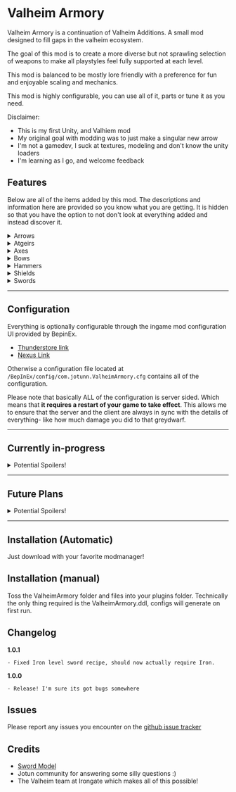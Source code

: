 # Valheim Armory
Valheim Armory is a continuation of Valheim Additions. A small mod designed to fill gaps in the valheim ecosystem.

The goal of this mod is to create a more diverse but not sprawling selection of weapons to make all playstyles feel fully supported at each level.


This mod is balanced to be mostly lore friendly with a preference for fun and enjoyable scaling and mechanics.

This mod is highly configurable, you can use all of it, parts or tune it as you need.


Disclaimer:
- This is my first Unity, and Valhiem mod
- My original goal with modding was to just make a singular new arrow
- I'm not a gamedev, I suck at textures, modeling and don't know the unity loaders
- I'm learning as I go, and welcome feedback


## Features

Below are all of the items added by this mod. The descriptions and information here are provided so you know what you are getting. It is hidden so that you have the option to not don't look at everything added and instead discover it.

<details>
  <summary>Arrows</summary>

  | Name | Crafted At | Stage | Icon |
  | ----------- | ----------- | ----------- | ----------- |
  | Bone arrow | Workbench | Meadows | ![bone arrow icon](https://imgur.com/KUYj0Zp.png) |
  | Chitin arrow | Workbench | Ocean | ![chitin arrow icon](https://imgur.com/LKNQnEt.png) |
  | Ancient Wood arrow | Workbench | Swamp | ![ancient wood arrow icon](https://imgur.com/d28tCPw.png) |
  | Surtling Fire arrow | Forge | Mountain | ![surtling fire arrow icon](https://i.imgur.com/lLFiUc8.png) |
  | Blackmetal arrow | Forge | Plains | ![blackmetal arrow icon](https://imgur.com/yiJKz6s.png) | 
  | Wood Crossbow Bolt | Artisan | Post-Mountain | ![wood crossbow bolt](https://imgur.com/UTbO8aG.png) |

  Arrows Added here fill out a number of additional roles, and importantly add new resource sinks.
  * Bone arrows add a cheap arrow alternative to wood, burn your extra bones today!
  * Chitin arrows add a cheap variation to wood arrows, use all those useless barnacles!
  * Ancient wood arrows add a yet stronger sink for ancient wood
  * Surtling Fire arrows add a stronger variation of the fire arrow at a time when you can make some of the best use of it
  * Blackmetal arrows help complete the metal arrow variants
  * Wood bolts provide a cheap, and earlier game alternative to more expensive crossbow bolts- at a lower damage
</details>

<details>
  <summary>Atgeirs</summary>

  ### Progression of Atgiers with the mod installed
  ![gallery of atgeirs](https://i.imgur.com/favxFmh.png)
  
  ### Added Atgeirs

  | Name | Crafted At | Stage | Icon |
  | ----------- | ----------- | ----------- | ----------- |
  | Antler Atgeir | Workbench | Post-Meadows | ![antler atgeir icon](https://i.imgur.com/qjSQc9z.png) |
  | Royal Abyssal Atgeir | Forge | Mountain | ![royal abyssal atgeir icon](https://i.imgur.com/FCO85Nq.png) |

  Atgeirs are incredibly powerful, but can be stamina heavy to get into using. 
  * The Antleir Atgier provides a stepping stone for those starting with this weapon type. Its also quite powerful, due to being one of the only easy AOE weapons earlygame.
  * The Royal Abyssal Atgeir provides a missing stepping stone from Iron -> Blackmetal atgeirs, while also being powerful and specialized by itself


</details>

<details>
  <summary>Axes</summary>
  
  ### Progression of Great Axes with the mod installed
  ![gallery of greataxes](https://i.imgur.com/vTyKT5C.png)
  
  ### Added Greataxes

  | Name | Crafted At | Stage | Icon |
  | ----------- | ----------- | ----------- | ----------- |
  | Bronze Lumber Axe | Forge | Blackforest | ![bronze greataxe icon](https://i.imgur.com/1an32hc.png) |
  | Blackmetal Greataxe | Forge | Mistlands | ![blackmetal greataxe icon](https://i.imgur.com/2H94zhh.png) |

  Battleaxes are a fun but very challenging playstyle in valheim. They are slow so you generally need to kill your opponets before they can kill you, which happens fast. But since the first battleaxe you can get is in the swamp your actual axe damage is going to greatly depend on how much wood cutting you have already done.
  * Bronze greataxe gives you the option to use a 2H axe as your combat weapon of choice earlier, plus its great against wood, and greydwarfs :)
  * The Blackmetal greataxe (Herkir's Wrath) gives you a current endgame 2H axe that can actually output enough damage to be viable in the Mistlands
</details>

<details>
  <summary>Bows</summary>
  
  ### Progression of Great Axes with the mod installed
  ![gallery of crossbows](https://i.imgur.com/XP7ZtCs.png)
  
  ### Added Crossbows

  | Name | Crafted At | Stage | Icon |
  | ----------- | ----------- | ----------- | ----------- |
  | Bronze Crossbow | Forge | Post-Mountain | ![bronze crossbow icon](https://i.imgur.com/iuk67H0.png) |

  Crossbows are really fun! Who doesn't like to point and click at an enemy and watch them just explode? The problem with crossbows is that they use their own skill type, and the first one you can get is at the current end of game. Which means its just not a viable damage dealer without a lot of grinding and its most likely you will just skip using it.
  * The Bronze crossbow adds an earlier version of the crossbow and it comes with some wood bolts for cheaper ammunition. It breaks a lot easier, but it also is fantastic against mountain/plains level enemies as a sneak attack weapon.

</details>

<details>
  <summary>Hammers</summary>
  
  ### Progression of Hammers (Sledges) with the mod installed
  ![gallery of hammers](https://i.imgur.com/w1frrOo.png)
  
  ### Added Sledges

  | Name | Crafted At | Stage | Icon |
  | ----------- | ----------- | ----------- | ----------- |
  | Blackmetal Sledge | Forge | Plains | ![blackmetal sledge icon](https://i.imgur.com/GiQJaWe.png) |

  Sledges are another fun, but niche weapon type which suffers greatly from not having a line of upgrades.
  * Blackmetal Sledge (Sky Shatter) is a plains level sledge that gives you a big upgrade over the iron sledge, and a stepping stone on the way to the mistlands sledge
</details>

<details>
  <summary>Shields</summary>
  
  ### Progression of Bucklers with the mod installed
  ![gallery of bucklers](https://i.imgur.com/whuCMvz.png)
  
  ### Added Shields

  | Name | Crafted At | Stage | Icon |
  | ----------- | ----------- | ----------- | ----------- |
  | Serpent Scale Buckler | Forge | Swamp | ![serpent scale buckler icon](https://i.imgur.com/jtB6efS.png) |

  Bucklers are a fun line of the lightest form of shields which also give the biggest parry bonus, and the least movement speed penalties. But like other weapon likes suffer from sparsity in their lineup.
  * The Serpent Scale Buckler gives you a middle tier buckler that while harder to get the resouces scales well to help you reach the later game buckler
</details>

<details>
  <summary>Swords</summary>
  
  ### Progression of Greatswords with the mod installed
  ![gallery of greatswords](https://i.imgur.com/e6Lmz1h.png)
  
  ### Added Greatswords

  | Name | Crafted At | Stage | Icon |
  | ----------- | ----------- | ----------- | ----------- |
  | Bronze Greatsword | Forge | Blackforest | ![bronze greatsword icon](https://i.imgur.com/cjSbYI5.png) |
  | Iron Greatsword | Forge | Swamp | ![iron greatsword icon](https://i.imgur.com/UmjdC0K.png) |
  | Silver Greatsword | Forge | Mountain | ![silver greatsword icon](https://i.imgur.com/qBOtNRn.png) |

  Greatswords are a relatively underwhelming weapon as they offer less utility than other weapon types and use one of the weaker damage types. So they need to make up for it in raw damage, however in vanilla the only greatsword you get is mistlands/blackmetal level! These greatswords create a tier progression that is missing and give you a the meaningful option of a high damage 2 hander earlier in the game.
  * Bronze greatsword early game 2H sword
  * Iron greatsword progression of the 2H sword
  * Silver Greatsword a comparable "silver axe" complete with its own spirit damage

  ---

  ### Progression of Swords with the mod installed
  ![gallery of swords](https://i.imgur.com/XsLZiJX.png)
  
  ### Added Swords

  | Name | Crafted At | Stage | Icon |
  | ----------- | ----------- | ----------- | ----------- |
  | Chitin Sword | Forge | Blackforest | ![chitin sword icon](https://i.imgur.com/HtNvGaA.png) |

  The progression tree of swords is well fleshed out, but it is missing variants that would make it useful earlier in the game. The abyssal sword is one such variant that gives this skill wider usage.
  * Chitin Sword (Abyssal Sword) is an early game sword sitting between bronze and iron but with the unique difference of inflicting some blunt damage, making it less useless against all of the enemies in the swamp
</details>

---

## Configuration

Everything is optionally configurable through the ingame mod configuration UI provided by BepinEx.
  * [Thunderstore link](https://valheim.thunderstore.io/package/TJzilla/BepInEx_ConfigurationManager/)
  * [Nexus Link](https://www.nexusmods.com/valheim/mods/740)

Otherwise a configuration file located at `/BepInEx/config/com.jotunn.ValheimArmory.cfg` contains all of the configuration.

Please note that basically ALL of the configuration is server sided. Which means that **it requires a restart of your game to take effect**. This allows me to ensure that the server and the client are always in sync with the details of everything- like how much damage you did to that greydwarf.

---

## Currently in-progress
<details>
  <summary>Potential Spoilers!</summary>
  
  Sorry nothing right now. I'm taking a short break from modding after the initial release of this mod.
  If there is something you'd like me to work on vote for it [here](https://poll-maker.com/poll4743457x8A99432B-147)!
</details>

---

## Future Plans
<details>
  <summary>Potential Spoilers!</summary>
  
  * Configuration for enable/disable recipes and recipe costs
  * prettier in-game config editing
  * Chitin Shield
  * Named Mace (blackmetal mace)
  * More boss theme weapons
  * Silver sledge
  * Line of 2H daggers (Black Forest level, Swamp Level, Mountains level)
  If there is something you'd like me to work on vote for it [here](https://poll-maker.com/poll4743457x8A99432B-147)!
</details>

---

## Installation (Automatic)
Just download with your favorite modmanager!

## Installation (manual)
Toss the ValheimArmory folder and files into your plugins folder. Technically the only thing required is the ValheimArmory.ddl, configs will generate on first run.

## Changelog
**1.0.1**
```
- Fixed Iron level sword recipe, should now actually require Iron.
```

**1.0.0**
```
- Release! I'm sure its got bugs somewhere
```

## Issues
Please report any issues you encounter on the [github issue tracker](https://github.com/MidnightsFX/Valheim_Additions/issues)

## Credits
* [Sword Model](https://assetstore.unity.com/packages/3d/props/weapons/free-low-poly-swords-rpg-weapons-198166)
* Jotun community for answering some silly questions :)
* The Valheim team at Irongate which makes all of this possible!

